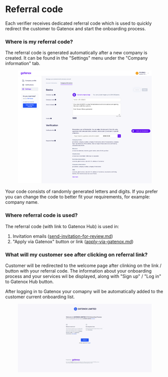 # Referral code

Each verifier receives dedicated referral code which is used to quickly redirect the customer to Gatenox and start the onboarding process.

### Where is my referral code?

The referral code is generated automatically after a new company is created. It can be found in the "Settings" menu under the "Company information" tab.

<figure><img src="../../docs/Images/settings_company.png" alt=""><figcaption></figcaption></figure>

Your code consists of randomly generated letters and digits. If you prefer you can change the code to better fit your requirements, for example: company name.

### Where referral code is used?

The referral code (with link to Gatenox Hub) is used in:

1. Invitation emails ([send-invitation-for-review.md](send-invitation-for-review.md "mention"))
2. "Apply via Gatenox" button or link ([apply-via-gatenox.md](apply-via-gatenox.md "mention"))

### What will my customer see after clicking on referral link?

Customer will be redirected to the welcome page after clinking on the link / button with your referral code. The information about your onboarding process and your services wil be displayed, along with "Sign up" / "Log in" to Gatenox Hub button.

After logging in to Gatenox your comapny will be automatically added to the customer current onboarding list.

<figure><img src="../../.gitbook/assets/referral_welcome_page.png" alt=""><figcaption></figcaption></figure>
